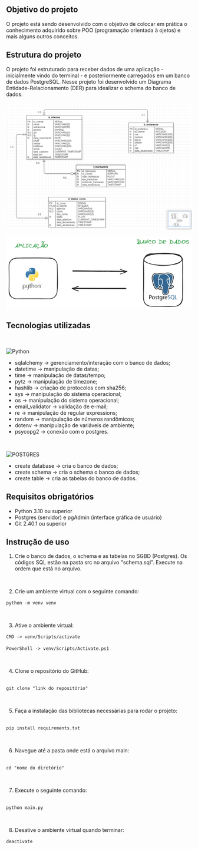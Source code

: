 ## Objetivo do projeto

O projeto está sendo desenvolvido com o objetivo de colocar em prática o conhecimento adquirido sobre POO (programação orientada à ojetos) e mais alguns outros conceitos.

## Estrutura do projeto

O projeto foi estruturado para receber dados de uma aplicação - inicialmente vindo do terminal - e posteriormente carregados em um banco de dados PostgreSQL. Nesse projeto foi desenvolvido um Diagrama Entidade-Relacionamento (DER) para idealizar o schema do banco de dados.

![DER](images/DER.png)

![Arquitetura da aplicação](images/arquitetura_aplicacao.png)

## Tecnologias utilizadas

<br>

![Python](https://img.shields.io/badge/python-3670A0?style=for-the-badge&logo=python&logoColor=ffdd54)

- sqlalchemy -> gerenciamento/interação com o banco de dados;
- datetime -> manipulação de datas;
- time -> manipulação de datas/tempo;
- pytz -> manipulação de timezone;
- hashlib -> criação de protocolos com sha256;
- sys -> manipulação do sistema operacional;
- os -> manipulação do sistema operacional;
- email_validator -> validação de e-mail;
- re -> manipulação de regular expressions;
- random -> manipulação de números randômicos;
- dotenv -> manipulação de variáveis de ambiente;
- psycopg2 -> conexão com o postgres.

<br>

![POSTGRES](https://img.shields.io/badge/PostgreSQL-316192?style=for-the-badge&logo=postgresql&logoColor=white)

- create database -> cria o banco de dados;
- create schema -> cria o schema o banco de dados;
- create table -> cria as tabelas do banco de dados.

## Requisitos obrigatórios

- Python 3.10 ou superior
- Postgres (servidor) e pgAdmin (interface gráfica de usuário)
- Git 2.40.1 ou superior

## Instrução de uso

1. Crie o banco de dados, o schema e as tabelas no SGBD (Postgres). Os códigos SQL estão na pasta src no arquivo "schema.sql". Execute na ordem que está no arquivo.

<br>

2. Crie um ambiente virtual com o seguinte comando:

```
python -m venv venv
```

<br>

3. Ative o ambiente virtual:

```
CMD -> venv/Scripts/activate

PowerShell -> venv/Scripts/Activate.ps1
```

<br>

4. Clone o repositório do GitHub:

```

git clone "link do repositório"

```

<br>

5. Faça a instalação das bibliotecas necessárias para rodar o projeto:

```

pip install requirements.txt

```

<br>

6. Navegue até a pasta onde está o arquivo main:

```

cd "nome do diretório"

```

<br>

7. Execute o seguinte comando:

```

python main.py

```

<br>

8. Desative o ambiente virtual quando terminar:

```
deactivate
```
